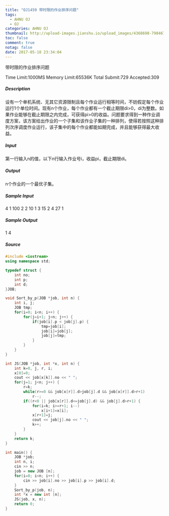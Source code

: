 ```yaml
---
title: "OJ1459 带时限的作业排序问题"
tags:
  - AHNU OJ
  - OJ
categories: AHNU OJ
thumbnail: http://upload-images.jianshu.io/upload_images/4368698-798467a9d8e45280.png?imageMogr2/auto-orient/strip%7CimageView2/2/w/1240
toc: false
comment: true
notag: false
date: 2017-05-18 23:34:04
---
```


带时限的作业排序问题

Time Limit:1000MS  Memory Limit:65536K
Total Submit:729 Accepted:309

##### Description

设有一个单机系统、无其它资源限制且每个作业运行相等时间，不妨假定每个作业运行1个单位时间。现有n个作业，每个作业都有一个截止期限di>0，di为整数。如果作业能够在截止期限之内完成，可获得pi>0的收益。问题要求得到一种作业调度方案，该方案给出作业的一个子集和该作业子集的一种排列，使得若按照这种排列次序调度作业运行，该子集中的每个作业都能如期完成，并且能够获得最大收益。

##### Input

第一行输入n的值，以下n行输入作业号i，收益pi，截止期限di。

##### Output

n个作业的一个最优子集。

##### Sample Input

4
1 100 2
2 10 1
3 15 2
4 27 1

##### Sample Output

1 4

##### Source

```cpp
#include <iostream>
using namespace std;

typedef struct {
	int no;
	int p;
	int d;
}JOB;

void Sort_by_p(JOB *job, int n) {
	int i, j;
	JOB tmp;
	for(i=0; i<n; i++) {
		for(j=i+1; j<n; j++) {
			if(job[i].p < job[j].p) {
				tmp=job[i];
				job[i]=job[j];
				job[j]=tmp;
			}
		}
	}
}

int JS(JOB *job, int *x, int n) {
	int k=0, j, r, i;
	x[0]=0;
	cout << job[x[k]].no << " ";
	for(j=1; j<n; j++) {
		r=k;
		while(r>=0 && job[x[r]].d>job[j].d && job[x[r]].d>r+1)
			r--;
		if((r<0 || job[x[r]].d<=job[j].d) && job[j].d>r+1) {
			for(i=k; i>=r+1; i--)
				x[i+1]=x[i];
			x[r+1]=j;
			cout << job[j].no << " ";
			k++;
		}
	}
	return k;
}

int main() {
	JOB *job;
	int n, i;
	cin >> n;
	job = new JOB [n];
	for(i=0; i<n; i++) {
		cin >> job[i].no >> job[i].p >> job[i].d;
	}
	Sort_by_p(job, n);
	int *x = new int [n];
	JS(job, x, n);
	return 0;
}
```